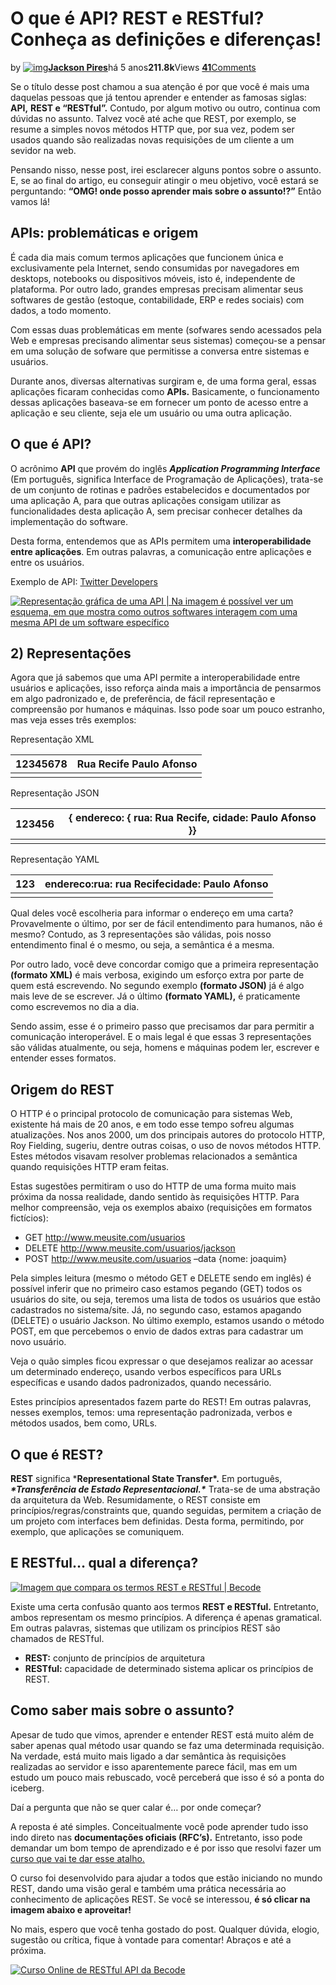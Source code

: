 #  O que é API? REST e RESTful? Conheça as definições e diferenças!



by [![img](https://secure.gravatar.com/avatar/661e3632268c2bc668df33704b6938f9?s=40&d=mm&r=g)**Jackson Pires**](https://becode.com.br/author/jacksonpires/)há 5 anos**211.8k**Views [**41**Comments](https://becode.com.br/o-que-e-api-rest-e-restful/#comments-section)

Se o título desse post chamou a sua atenção é por que você é mais uma daquelas pessoas que já tentou aprender e entender as famosas siglas: **API,** **REST e “RESTful”.** Contudo, por algum motivo ou outro, continua com dúvidas no assunto. Talvez você até ache que REST, por exemplo, se resume a simples novos métodos HTTP que, por sua vez, podem ser usados quando são realizadas novas requisições de um cliente a um sevidor na web.

Pensando nisso, nesse post, irei esclarecer alguns pontos sobre o assunto. E, se ao final do artigo, eu conseguir atingir o meu objetivo, você estará se perguntando: **“OMG! onde posso aprender mais sobre o assunto!?”** Então vamos lá!

## APIs: problemáticas e origem

É cada dia mais comum termos aplicações que funcionem única e exclusivamente pela Internet, sendo consumidas por navegadores em desktops, notebooks ou dispositivos móveis, isto é, independente de plataforma.  Por outro lado, grandes empresas precisam alimentar seus softwares de gestão (estoque, contabilidade, ERP e redes sociais) com dados, a todo momento.

Com essas duas problemáticas em mente (sofwares sendo acessados pela Web e empresas precisando alimentar seus sistemas) começou-se a pensar em uma solução de sofware que permitisse a conversa entre sistemas e usuários.

Durante anos, diversas alternativas surgiram e, de uma forma geral, essas aplicações ficaram conhecidas como **APIs.** Basicamente, o funcionamento dessas aplicações baseava-se em fornecer um ponto de acesso entre a aplicação e seu cliente, seja ele um usuário ou uma outra aplicação.

## O que é API?

O acrônimo **API** que provém do inglês ***Application Programming Interface*** (Em português, significa Interface de Programação de Aplicações), trata-se de um conjunto de rotinas e padrões estabelecidos e documentados por uma aplicação A, para que outras aplicações consigam utilizar as funcionalidades desta aplicação A, sem precisar conhecer detalhes da implementação do software.

Desta forma, entendemos que as APIs permitem uma **interoperabilidade entre aplicações**. Em outras palavras, a comunicação entre aplicações e entre os usuários.

Exemplo de API: [Twitter Developers](https://dev.twitter.com/rest/public)

[![Representação gráfica de uma API | Na imagem é possível ver um esquema, em que mostra como outros softwares interagem com uma mesma API de um software específico](https://becode.com.br/wp-content/uploads/2017/02/API.png)](https://becode.com.br/wp-content/uploads/2017/02/API.png)

## 2) Representações

Agora que já sabemos que uma API permite a interoperabilidade entre usuários e aplicações, isso reforça ainda mais a importância de pensarmos em algo padronizado e, de preferência, de fácil representação e compreensão por humanos e máquinas. Isso pode soar um pouco estranho, mas veja esses três exemplos:

Representação XML

| 12345678 | <endereco> <rua>  Rua Recife </rua> <cidade>  Paulo Afonso </cidade></endereco> |
| -------- | ------------------------------------------------------------ |
|          |                                                              |

Representação JSON

| 123456 | { endereco: { rua: Rua Recife, cidade: Paulo Afonso }} |
| ------ | ------------------------------------------------------ |
|        |                                                        |

Representação YAML

| 123  | endereco:rua: rua Recifecidade: Paulo Afonso |
| ---- | -------------------------------------------- |
|      |                                              |

Qual deles você escolheria para informar o endereço em uma carta? Provavelmente o último, por ser de fácil entendimento para humanos, não é mesmo? Contudo, as 3 representações são válidas, pois nosso entendimento final é o mesmo, ou seja, a semântica é a mesma.

Por outro lado, você deve concordar comigo que a primeira representação **(formato XML)** é mais verbosa, exigindo um esforço extra por parte de quem está escrevendo. No segundo exemplo **(formato JSON)** já é algo mais leve de se escrever. Já o último **(formato YAML),** é praticamente como escrevemos no dia a dia.

Sendo assim, esse é o primeiro passo que precisamos dar para permitir a comunicação interoperável. E o mais legal é que essas 3 representações são válidas atualmente, ou seja, homens e máquinas podem ler, escrever e entender esses formatos.

## Origem do REST

O HTTP é o principal protocolo de comunicação para sistemas Web, existente há mais de 20 anos, e em todo esse tempo sofreu algumas atualizações. Nos anos 2000, um dos principais autores do protocolo HTTP, Roy Fielding, sugeriu, dentre outras coisas, o uso de novos métodos HTTP. Estes métodos visavam resolver problemas relacionados a semântica quando requisições HTTP eram feitas.

Estas sugestões permitiram o uso do HTTP de uma forma muito mais próxima da nossa realidade, dando sentido às requisições HTTP. Para melhor compreensão, veja os exemplos abaixo (requisições em formatos fictícios):

- GET http://www.meusite.com/usuarios
- DELETE http://www.meusite.com/usuarios/jackson
- POST http://www.meusite.com/usuarios –data {nome: joaquim}

Pela simples leitura (mesmo o método GET e DELETE sendo em inglês) é possível inferir que no primeiro caso estamos pegando (GET) todos os usuários do site, ou seja, teremos uma lista de todos os usuários que estão cadastrados no sistema/site. Já, no segundo caso, estamos apagando (DELETE) o usuário Jackson. No último exemplo, estamos usando o método POST, em que percebemos o envio de dados extras para cadastrar um novo usuário.

Veja o quão simples ficou expressar o que desejamos realizar ao acessar um determinado endereço, usando verbos específicos para URLs específicas e usando dados padronizados, quando necessário.

Estes princípios apresentados fazem parte do REST! Em outras palavras, nesses exemplos, temos: uma representação padronizada, verbos e métodos usados, bem como, URLs.

## O que é REST?

**REST** significa ***Representational State Transfer\*.** Em português, ***\*Transferência de Estado Representacional.\**** Trata-se de uma abstração da arquitetura da Web. Resumidamente, o REST consiste em princípios/regras/constraints que, quando seguidas, permitem a criação de um projeto com interfaces bem definidas. Desta forma, permitindo, por exemplo, que aplicações se comuniquem.

## E RESTful… qual a diferença?

[![Imagem que compara os termos REST e RESTful | Becode](https://becode.com.br/wp-content/uploads/2017/02/Diferenca-de-REST-para-RESTful-API-11.png)](https://becode.com.br/wp-content/uploads/2017/02/Diferenca-de-REST-para-RESTful-API-11.png)

Existe uma certa confusão quanto aos termos **REST e RESTful.** Entretanto, ambos representam os mesmo princípios. A diferença é apenas gramatical. Em outras palavras, sistemas que utilizam os princípios REST são chamados de RESTful.

- **REST:** conjunto de princípios de arquitetura
- **RESTful:** capacidade de determinado sistema aplicar os princípios de REST.

## Como saber mais sobre o assunto?

Apesar de tudo que vimos, aprender e entender REST está muito além de saber apenas qual método usar quando se faz uma determinada requisição. Na verdade, está muito mais ligado a dar semântica às requisições realizadas ao servidor e isso aparentemente parece fácil, mas em um estudo um pouco mais rebuscado, você perceberá que isso é só a ponta do iceberg.

Daí a pergunta que não se quer calar é… por onde começar?

A reposta é até simples. Conceitualmente você pode aprender tudo isso indo direto nas **documentações oficiais (RFC’s).** Entretanto, isso pode demandar um bom tempo de aprendizado e é por isso que resolvi fazer um [curso que vai te dar esse atalho.](https://click.linksynergy.com/deeplink?id=limx3CgZWz4&mid=39197&murl=https%3A%2F%2Fwww.udemy.com%2Frestful-apis%2F)

O curso foi desenvolvido para ajudar a todos que estão iniciando no mundo REST, dando uma visão geral e também uma prática necessária ao conhecimento de aplicações REST. Se você se interessou, **é só clicar na imagem abaixo e aproveitar!**

No mais, espero que você tenha gostado do post. Qualquer dúvida, elogio, sugestão ou crítica, fique à vontade para comentar! Abraços e até a próxima.

 

[![Curso Online de RESTful API da Becode](https://becode.com.br/wp-content/uploads/2017/03/REST-CTA.png)](https://click.linksynergy.com/deeplink?id=limx3CgZWz4&mid=39197&murl=https%3A%2F%2Fwww.udemy.com%2Frestful-apis%2F)

